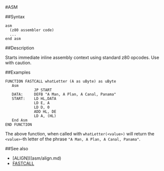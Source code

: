 #ASM


##Syntax


```
asm
  (z80 assembler code)
  ...
end asm
```

##Description

Starts immediate inline assembly context using standard z80 opcodes.
Use with caution.

##Examples

```
FUNCTION FASTCALL whatLetter (A as uByte) as uByte
   Asm
             JP START
   DATA:     DEFB "A Man, A Plan, A Canal, Panama"
   START:    LD HL,DATA
             LD E, A
             LD D, 0
             ADD HL, DE
             LD A, (HL)
   End Asm
END FUNCTION
```


The above function, when called with `whatLetter(<value>)` will return the `<value>`-th letter of the phrase
`"A Man, A Plan, A Canal, Panama"`.

##See also

* [ALIGN]((asm/align.md)
* [FASTCALL](fastcall.md)
